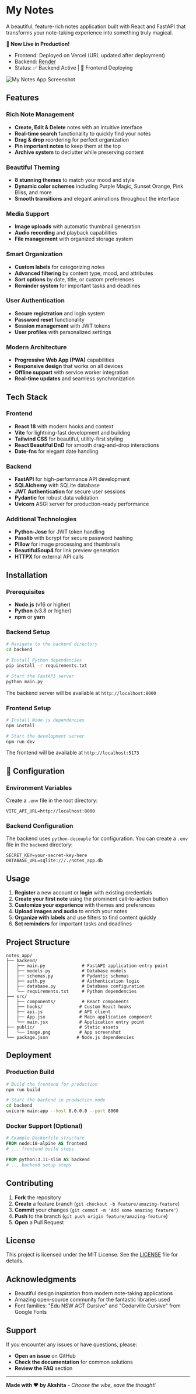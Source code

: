 # My Notes

A beautiful, feature-rich notes application built with React and FastAPI that transforms your note-taking experience into something truly magical.

**🚀 Now Live in Production!** 
- Frontend: Deployed on Vercel (URL updated after deployment)
- Backend: [Render](https://notes-app-backend-mwkx.onrender.com)
- Status: ✅ Backend Active | 🔄 Frontend Deploying

![My Notes App Screenshot](public/image.png)

## Features

### Rich Note Management
- **Create, Edit & Delete** notes with an intuitive interface
- **Real-time search** functionality to quickly find your notes
- **Drag & drop** reordering for perfect organization
- **Pin important notes** to keep them at the top
- **Archive system** to declutter while preserving content

### Beautiful Theming
- **8 stunning themes** to match your mood and style
- **Dynamic color schemes** including Purple Magic, Sunset Orange, Pink Bliss, and more
- **Smooth transitions** and elegant animations throughout the interface

### Media Support
- **Image uploads** with automatic thumbnail generation
- **Audio recording** and playback capabilities
- **File management** with organized storage system

### Smart Organization
- **Custom labels** for categorizing notes
- **Advanced filtering** by content type, mood, and attributes
- **Sort options** by date, title, or custom preferences
- **Reminder system** for important tasks and deadlines

### User Authentication
- **Secure registration** and login system
- **Password reset** functionality
- **Session management** with JWT tokens
- **User profiles** with personalized settings

### Modern Architecture
- **Progressive Web App (PWA)** capabilities
- **Responsive design** that works on all devices
- **Offline support** with service worker integration
- **Real-time updates** and seamless synchronization

## Tech Stack

### Frontend
- **React 18** with modern hooks and context
- **Vite** for lightning-fast development and building
- **Tailwind CSS** for beautiful, utility-first styling
- **React Beautiful DnD** for smooth drag-and-drop interactions
- **Date-fns** for elegant date handling

### Backend
- **FastAPI** for high-performance API development
- **SQLAlchemy** with SQLite database
- **JWT Authentication** for secure user sessions
- **Pydantic** for robust data validation
- **Uvicorn** ASGI server for production-ready performance

### Additional Technologies
- **Python-Jose** for JWT token handling
- **Passlib** with bcrypt for secure password hashing
- **Pillow** for image processing and thumbnails
- **BeautifulSoup4** for link preview generation
- **HTTPX** for external API calls

## Installation

### Prerequisites
- **Node.js** (v16 or higher)
- **Python** (v3.8 or higher)
- **npm** or **yarn**

### Backend Setup
```bash
# Navigate to the backend directory
cd backend

# Install Python dependencies
pip install -r requirements.txt

# Start the FastAPI server
python main.py
```

The backend server will be available at `http://localhost:8000`

### Frontend Setup
```bash
# Install Node.js dependencies
npm install

# Start the development server
npm run dev
```

The frontend will be available at `http://localhost:5173`

## 🔧 Configuration

### Environment Variables
Create a `.env` file in the root directory:
```env
VITE_API_URL=http://localhost:8000
```

### Backend Configuration
The backend uses `python-decouple` for configuration. You can create a `.env` file in the `backend` directory:
```env
SECRET_KEY=your-secret-key-here
DATABASE_URL=sqlite:///./notes_app.db
```

## Usage

1. **Register** a new account or **login** with existing credentials
2. **Create your first note** using the prominent call-to-action button
3. **Customize your experience** with themes and preferences
4. **Upload images and audio** to enrich your notes
5. **Organize with labels** and use filters to find content quickly
6. **Set reminders** for important tasks and deadlines

## Project Structure

```
notes_app/
├── backend/
│   ├── main.py              # FastAPI application entry point
│   ├── models.py            # Database models
│   ├── schemas.py           # Pydantic schemas
│   ├── auth.py              # Authentication logic
│   ├── database.py          # Database configuration
│   └── requirements.txt     # Python dependencies
├── src/
│   ├── components/          # React components
│   ├── hooks/              # Custom React hooks
│   ├── api.js              # API client
│   ├── App.jsx             # Main application component
│   └── main.jsx            # Application entry point
├── public/                 # Static assets
│   └── image.png           # App screenshot
└── package.json           # Node.js dependencies
```

## Deployment

### Production Build
```bash
# Build the frontend for production
npm run build

# Start the backend in production mode
cd backend
uvicorn main:app --host 0.0.0.0 --port 8000
```

### Docker Support (Optional)
```dockerfile
# Example Dockerfile structure
FROM node:18-alpine AS frontend
# ... frontend build steps

FROM python:3.11-slim AS backend
# ... backend setup steps
```

## Contributing

1. **Fork** the repository
2. **Create** a feature branch (`git checkout -b feature/amazing-feature`)
3. **Commit** your changes (`git commit -m 'Add some amazing feature'`)
4. **Push** to the branch (`git push origin feature/amazing-feature`)
5. **Open** a Pull Request

## License

This project is licensed under the MIT License. See the [LICENSE](LICENSE) file for details.

## Acknowledgments

- Beautiful design inspiration from modern note-taking applications
- Amazing open-source community for the fantastic libraries used
- Font families: "Edu NSW ACT Cursive" and "Cedarville Cursive" from Google Fonts

## Support

If you encounter any issues or have questions, please:
- **Open an issue** on GitHub
- **Check the documentation** for common solutions
- **Review the FAQ** section

---

**Made with ❤️ by Akshita** - *Choose the vibe, save the thought!*
